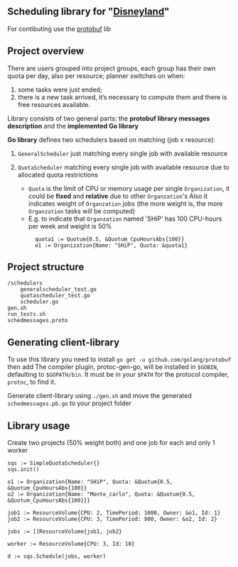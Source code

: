 Scheduling library for "[Disneyland](https://github.com/skygrid/disneyland)"
---
For contibuting use the [protobuf](https://github.com/golang/protobuf) lib

Project overview
----
There are users grouped into project groups, 
each group has their own quota per day, also per resource; 
planner switches on when: 
1) some tasks were just ended; 
2) there is a new task arrived, it’s necessary to compute them and there is free resources available.

Library consists of two general parts: 
the **protobuf library messages description** and
the **implemented Go library**

**Go library** defines two schedulers based on matching (job x resource):

1. `GeneralScheduler` just matching every single job with available resource

2. `QuotaScheduler` matching every single job with available resource due to 
allocated quota restrictions
    + `Quota` is the limit of CPU or memory usage  per single `Organization`, 
    it could be **fixed** and **relative** due to other `Organzation`'s
    Also it indicates weight of `Organzation` jobs 
    (the more weight is, the more `Organzation` tasks will be computed)
    + E.g. to indicate that `Organzation` named 'SHiP' has 100 CPU-hours per week and weight is 50%
      ```
        quota1 := Quotum{0.5, &Quotum_CpuHoursAbs{100}}
        o1 := Organization{Name: "SHiP", Quota: &quota1}
        ```

Project structure
---
```$xslt
/schedulers
    generalscheduler_test.go
    quotascheduler_test.go
    scheduler.go
gen.sh
run_tests.sh
schedmessages.proto
```

Generating client-library
----
To use this library you need to install `go get -u github.com/golang/protobuf` 
then add The compiler plugin, protoc-gen-go, will be installed in `$GOBIN`, defaulting to `$GOPATH/bin`. 
It must be in your `$PATH` for the protocol compiler, `protoc`, to find it.

Generate client-library using `./gen.sh` and move the generated `schedmessages.pb.go` to your project folder


Library usage
---
Create two projects (50% weight both) and one job for each and only 1 worker 
```
sqs := SimpleQuotaScheduler{}
sqs.init()

o1 := Organization{Name: "SHiP", Quota: &Quotum{0.5, &Quotum_CpuHoursAbs{100}}
o2 := Organization{Name: "Monte_carlo", Quota: &Quotum{0.5, &Quotum_CpuHoursAbs{100}}}

job1 := ResourceVolume{CPU: 2, TimePeriod: 1000, Owner: &o1, Id: 1}
job2 := ResourceVolume{CPU: 3, TimePeriod: 900, Owner: &o2, Id: 2}

jobs := []ResourceVolume{job1, job2}

worker := ResourceVolume{CPU: 3, Id: 10}

d := sqs.Schedule(jobs, worker)
```
